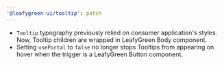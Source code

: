 ```yaml
---
'@leafygreen-ui/tooltip': patch
---
```


- `Tooltip` typography previously relied on consumer application's styles. Now, Tooltip children are wrapped in LeafyGreen Body component. 
- Setting `usePortal` to `false` no longer stops Tooltips from appearing on hover when the trigger is a LeafyGreen Button component.
